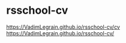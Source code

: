 # rsschool-cv
https://VadimLegrain.github.io/rsschool-cv/cv
https://VadimLegrain.github.io/rsschool-cv/